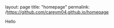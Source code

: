 layout: page
title: "homepage"
permalink: /https://github.com/careym04.github.io/homepage



<p>Hello</p>
